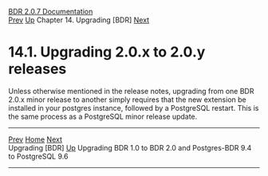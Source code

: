   [BDR 2.0.7 Documentation](README.md)                                                                                                 
  [Prev](upgrade.md "Upgrading BDR")   [Up](upgrade.md)    Chapter 14. Upgrading [BDR]    [Next](x4379.md "Upgrading BDR 1.0 to BDR 2.0 and Postgres-BDR 9.4 to PostgreSQL 9.6")  


# 14.1. Upgrading 2.0.x to 2.0.y releases

Unless otherwise mentioned in the release notes, upgrading from one BDR
2.0.x minor release to another simply requires that the new extension be
installed in your postgres instance, followed by a PostgreSQL restart.
This is the same process as a PostgreSQL minor release update.



  ------------------------------------- ----------------------------------- ---------------------------------------------------------------------
  [Prev](upgrade.md)    [Home](README.md)                                      [Next](x4379.md)  
  Upgrading [BDR]          [Up](upgrade.md)    Upgrading BDR 1.0 to BDR 2.0 and Postgres-BDR 9.4 to PostgreSQL 9.6
  ------------------------------------- ----------------------------------- ---------------------------------------------------------------------
